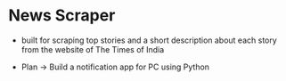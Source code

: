 # News Scraper 

- built for scraping top stories and a short description about each story from the website of The Times of India

- Plan -> Build a notification app for PC using Python
